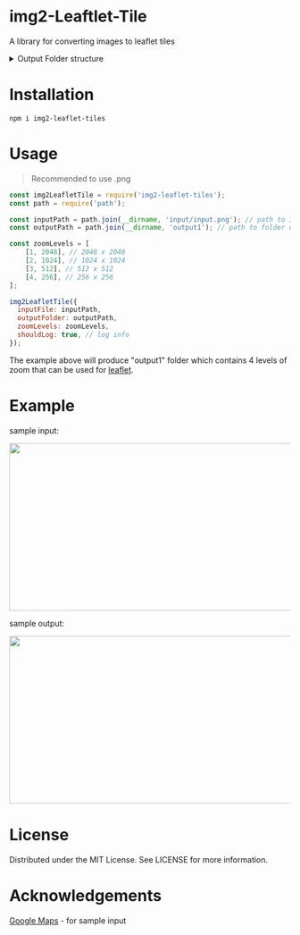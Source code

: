 # img2-Leaftlet-Tile
A library for converting images to leaflet tiles

<details>
<summary>Output Folder structure</summary>
<br>

```
Output folder structure looks like this:

-z
--x
---y.png

=========

-0
--0
---0.png
-0
--0
---1.png
...
-0
--1
---0.png
...
-1
--1
---0.png
```

</details>

# Installation
`npm i img2-leaflet-tiles`

# Usage
> Recommended to use .png
```js
const img2LeafletTile = require('img2-leaflet-tiles');
const path = require('path');

const inputPath = path.join(__dirname, 'input/input.png'); // path to input image
const outputPath = path.join(__dirname, 'output1'); // path to folder output

const zoomLevels = [
    [1, 2048], // 2048 x 2048
    [2, 1024], // 1024 x 1024
    [3, 512], // 512 x 512
    [4, 256], // 256 x 256
];

img2LeafletTile({
  inputFile: inputPath,
  outputFolder: outputPath,
  zoomLevels: zoomLevels,
  shouldLog: true, // log info
});
```

The example above will produce "output1" folder which contains 4 levels of zoom that can be used for [leaflet](https://leafletjs.com/).

# Example
sample input:

<img src="https://user-images.githubusercontent.com/28738855/108728062-2998ef00-7564-11eb-9dc8-6a5e0163022b.png" width="650" height="300">

sample output:

<img src="https://user-images.githubusercontent.com/28738855/108722354-05d2aa80-755e-11eb-99ef-d4f7c36f8be4.png" width="650" height="300">

# License
Distributed under the MIT License. See LICENSE for more information.

# Acknowledgements
[Google Maps](https://www.google.com/maps) - for sample input
